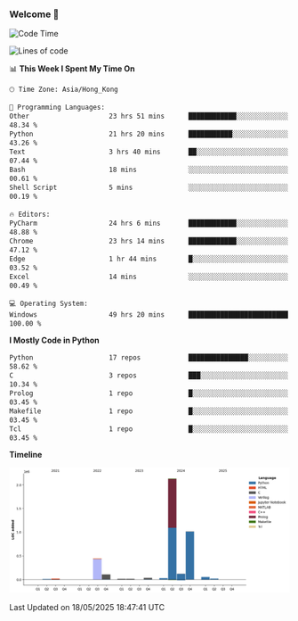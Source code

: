 ### Welcome 👋

<!--START_SECTION:waka-->
![Code Time](http://img.shields.io/badge/Code%20Time-2%2C016%20hrs%2012%20mins-blue)

![Lines of code](https://img.shields.io/badge/From%20Hello%20World%20I%27ve%20Written-4.0%20million%20lines%20of%20code-blue)

📊 **This Week I Spent My Time On** 

```text
🕑︎ Time Zone: Asia/Hong_Kong

💬 Programming Languages: 
Other                    23 hrs 51 mins      ████████████░░░░░░░░░░░░░   48.34 % 
Python                   21 hrs 20 mins      ███████████░░░░░░░░░░░░░░   43.26 % 
Text                     3 hrs 40 mins       ██░░░░░░░░░░░░░░░░░░░░░░░   07.44 % 
Bash                     18 mins             ░░░░░░░░░░░░░░░░░░░░░░░░░   00.61 % 
Shell Script             5 mins              ░░░░░░░░░░░░░░░░░░░░░░░░░   00.19 % 

🔥 Editors: 
PyCharm                  24 hrs 6 mins       ████████████░░░░░░░░░░░░░   48.88 % 
Chrome                   23 hrs 14 mins      ████████████░░░░░░░░░░░░░   47.12 % 
Edge                     1 hr 44 mins        █░░░░░░░░░░░░░░░░░░░░░░░░   03.52 % 
Excel                    14 mins             ░░░░░░░░░░░░░░░░░░░░░░░░░   00.49 % 

💻 Operating System: 
Windows                  49 hrs 20 mins      █████████████████████████   100.00 % 
```

**I Mostly Code in Python** 

```text
Python                   17 repos            ███████████████░░░░░░░░░░   58.62 % 
C                        3 repos             ███░░░░░░░░░░░░░░░░░░░░░░   10.34 % 
Prolog                   1 repo              █░░░░░░░░░░░░░░░░░░░░░░░░   03.45 % 
Makefile                 1 repo              █░░░░░░░░░░░░░░░░░░░░░░░░   03.45 % 
Tcl                      1 repo              █░░░░░░░░░░░░░░░░░░░░░░░░   03.45 % 
```



**Timeline**

![Lines of Code chart](https://raw.githubusercontent.com/xhj2501/xhj2501/main/assets/bar_graph.png)


 Last Updated on 18/05/2025 18:47:41 UTC
<!--END_SECTION:waka-->

